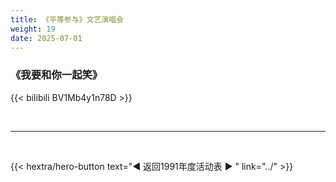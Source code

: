 ```yaml
---
title: 《平等参与》文艺演唱会
weight: 19
date: 2025-07-01
---
```


### 《我要和你一起笑》

{{< bilibili BV1Mb4y1n78D >}}

<br>
<hr>
<br>

{{< hextra/hero-button text="◀ 返回1991年度活动表 ▶ " link="../" >}}